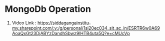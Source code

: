 # MongoDb Operation
1. Video Link : https://siddagangainstitu-my.sharepoint.com/:v:/g/personal/1si20ec034_sit_ac_in/ESRTR6w0A69AoaQxGt23DjABYzDandhSbwz9lHTB4uta5Q?e=cMUcVp